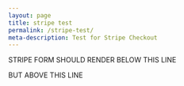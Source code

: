 ```yaml
---
layout: page
title: stripe test
permalink: /stripe-test/
meta-description: Test for Stripe Checkout
---
```


STRIPE FORM SHOULD RENDER BELOW THIS LINE

<form action="/charge" method="POST">
  <script
    src="https://checkout.stripe.com/checkout.js"
    class="stripe-button"
    data-key="pk_live_gMpBWkn7HQlrRHJvGX4a6VKM"
    data-image="/square-image.png"
    data-name="Work Deposit"
    data-description="Deposit for upcoming work (£75.00)"
    data-amount="7500"
    data-currency="GBP"
    data-label="Pay Deposit"->
  </script>
</form>

BUT ABOVE THIS LINE